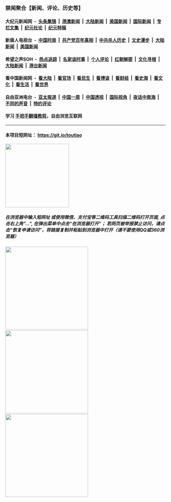 ### 禁闻聚合【新闻、评论、历史等】

#### 大纪元新闻网 &nbsp;-&nbsp; [头条集锦](indexes/E头条集锦.md?t=03050802) &nbsp;|&nbsp; [港澳新闻](indexes/E港澳新闻.md?t=03050802)  &nbsp;|&nbsp; [大陆新闻](indexes/E大陆新闻.md?t=03050802) &nbsp;|&nbsp; [美国新闻](indexes/E美国新闻.md?t=03050802) &nbsp;|&nbsp; [国际新闻](indexes/E国际新闻.md?t=03050802) &nbsp;|&nbsp; [专栏文集](indexes/E专栏文集.md?t=03050802) &nbsp;|&nbsp; [纪元社论](indexes/E纪元社论.md?t=03050802) &nbsp;|&nbsp; [纪元特稿](indexes/E纪元特稿.md?t=03050802) 

#### 新唐人电视台 &nbsp;-&nbsp; [中国时局](indexes/N中国时局.md?t=03050802) &nbsp;|&nbsp; [共产党百年真相](indexes/N共产党百年真相.md?t=03050802) &nbsp;|&nbsp; [中共杀人历史](indexes/N中共杀人历史.md?t=03050802) &nbsp;|&nbsp; [文史漫步](indexes/N文史漫步.md?t=03050802) &nbsp;|&nbsp; [大陆新闻](indexes/N大陆新闻.md?t=03050802) &nbsp;|&nbsp; [美国新闻](indexes/N美国新闻.md?t=03050802)

#### 希望之声SOH &nbsp;-&nbsp; [热点追踪](indexes/H热点追踪.md?t=03050802) &nbsp;|&nbsp; [名家谈时事](indexes/H名家谈时事.md?t=03050802) &nbsp;|&nbsp; [个人评论](indexes/H个人评论.md?t=03050802)  &nbsp;|&nbsp; [红朝解密](indexes/H红朝解密.md?t=03050802) &nbsp;|&nbsp; [文化寻根](indexes/H文化寻根.md?t=03050802) &nbsp;|&nbsp; [大陆新闻](indexes/H大陆新闻.md?t=03050802) &nbsp;|&nbsp; [港台新闻](indexes/H港台新闻.md?t=03050802)

#### 看中国新闻网 &nbsp;-&nbsp; [看大陆](indexes/S看大陆.md?t=03050802) &nbsp;|&nbsp; [看官场](indexes/S看官场.md?t=03050802) &nbsp;|&nbsp; [看民生](indexes/S看民生.md?t=03050802)  &nbsp;|&nbsp; [看博谈](indexes/S看博谈.md?t=03050802) &nbsp;|&nbsp; [看财经](indexes/S看财经.md?t=03050802) &nbsp;|&nbsp; [看史海](indexes/S看史海.md?t=03050802) &nbsp;|&nbsp; [看文化](indexes/S看文化.md?t=03050802) &nbsp;|&nbsp; [看生活](indexes/S看生活.md?t=03050802) &nbsp;|&nbsp; [看世界](indexes/S看世界.md?t=03050802)

#### 自由亚洲电台 &nbsp;-&nbsp; [亚太报道](indexes/R亚太报道.md?t=03050802) &nbsp;|&nbsp; [中国一周](indexes/R中国一周.md?t=03050802) &nbsp;|&nbsp; [中国透视](indexes/R中国透视.md?t=03050802)  &nbsp;|&nbsp; [国际视角](indexes/R国际视角.md?t=03050802) &nbsp;|&nbsp; [夜话中南海](indexes/R夜话中南海.md?t=03050802) &nbsp;|&nbsp; [不同的声音](indexes/R不同的声音.md?t=03050802) &nbsp;|&nbsp; [特约评论](indexes/R特约评论.md?t=03050802)

#### 学习 [手把手翻墙教程](https://github.com/gfw-breaker/guides/wiki)，自由浏览互联网

----

#### 本项目短网址： https://git.io/toutiao
<img src="https://raw.githubusercontent.com/gfw-breaker/banned-news/master/scripts/img/qr.png" width="200px"/>  

##### 在浏览器中输入短网址 或使用微信、支付宝等二维码工具扫描二维码打开页面, 点击右上角"...", 在弹出菜单中点击“在浏览器打开”； 若网页被举报禁止访问，请点击“恢复申请访问”，将链接复制并粘贴到浏览器中打开（请不要使用QQ或360浏览器）

<img src="https://raw.githubusercontent.com/gfw-breaker/banned-news/master/scripts/img/1.png" width="260px"/> &nbsp; <img src="https://raw.githubusercontent.com/gfw-breaker/banned-news/master/scripts/img/2.png" width="260px"/> &nbsp; <img src="https://raw.githubusercontent.com/gfw-breaker/banned-news/master/scripts/img/3.png" width="260px"/>
